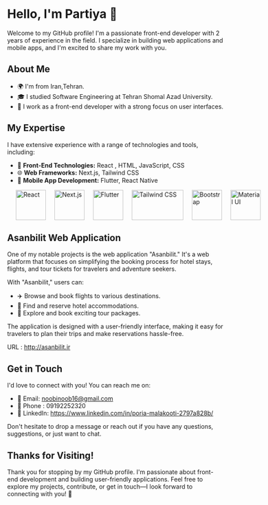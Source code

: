 # Hello, I'm Partiya 👋

Welcome to my GitHub profile! I'm a passionate front-end developer with 2 years of experience in the field. I specialize in building web applications and mobile apps, and I'm excited to share my work with you.

## About Me

- 🌍 I'm from Iran,Tehran.
- 🎓 I studied Software Engineering at Tehran Shomal Azad University.
- 💼 I work as a front-end developer with a strong focus on user interfaces.

## My Expertise

I have extensive experience with a range of technologies and tools, including:

- 🚀 **Front-End Technologies:** React , HTML, JavaScript, CSS
- 🌐 **Web Frameworks:** Next.js, Tailwind CSS
- 📱 **Mobile App Development:** Flutter, React Native

<div style="display: flex; justify-content: space-between;  ">
    <img src="https://upload.wikimedia.org/wikipedia/commons/thumb/a/a7/React-icon.svg/512px-React-icon.svg.png?20220125121207" alt="React" style="margin-left: 20px;" width="70" height="70" />
    <img src="https://seeklogo.com/images/N/next-js-logo-7929BCD36F-seeklogo.com.png" alt="Next.js"  width="70" height="70" style="margin-left: 20px;" />
    <img src="https://web-strapi.mrmilu.com/uploads/flutter_logo_470e9f7491.png" alt="Flutter" width="70" height="70" style="margin-left: 20px;" />
    <img src="https://getlogovector.com/wp-content/uploads/2021/01/tailwind-css-logo-vector.png" alt="Tailwind CSS" width="120" height="70" style="margin-left: 20px;" />
    <img src="https://upload.wikimedia.org/wikipedia/commons/thumb/b/b2/Bootstrap_logo.svg/602px-Bootstrap_logo.svg.png" alt="Bootstrap" style="margin-left: 20px;" width="70" height="70" />
     <img src="https://seeklogo.com/images/M/material-ui-logo-5BDCB9BA8F-seeklogo.com.png" alt="Material UI" width="70" height="70" style="margin-left: 20px;" />
</div>

## Asanbilit Web Application

One of my notable projects is the web application "Asanbilit." It's a web platform that focuses on simplifying the booking process for hotel stays, flights, and tour tickets for travelers and adventure seekers. 

With "Asanbilit," users can:

- ✈️ Browse and book flights to various destinations.
- 🏨 Find and reserve hotel accommodations.
- 🌄 Explore and book exciting tour packages.

The application is designed with a user-friendly interface, making it easy for travelers to plan their trips and make reservations hassle-free.

URL : http://asanbilit.ir

## Get in Touch

I'd love to connect with you! You can reach me on:

- 📧 Email: noobinoob16@gmail.com
- 📱 Phone : 09192252320
- 💼 LinkedIn: https://www.linkedin.com/in/poria-malakooti-2797a828b/


Don't hesitate to drop a message or reach out if you have any questions, suggestions, or just want to chat.

## Thanks for Visiting!

Thank you for stopping by my GitHub profile. I'm passionate about front-end development and building user-friendly applications. Feel free to explore my projects, contribute, or get in touch—I look forward to connecting with you! 🚀
